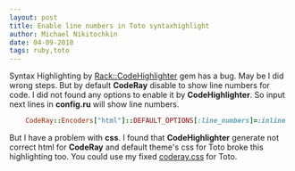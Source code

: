 ```yaml
---
layout: post
title: Enable line numbers in Toto syntaxhighlight
author: Michael Nikitochkin
date: 04-09-2010
tags: ruby,toto
---
```


  Syntax Highlighting by [Rack::CodeHighlighter](http://github.com/wbzyl/rack-codehighlighter) gem has a bug. May be I did wrong steps. But by default __CodeRay__ disable to show line numbers for code. I did not found any options to enable it by __CodeHighlighter__. So input next lines in __config.ru__ will show line numbers.

```ruby
    CodeRay::Encoders["html"]::DEFAULT_OPTIONS[:line_numbers]=:inline
```
    
  But I have a problem with __css__. I found that __CodeHighlighter__ generate not correct html for __CodeRay__ and default theme's css for Toto broke this highlighting too. You could use my fixed [coderay.css](/css/coderay.css) for Toto.
